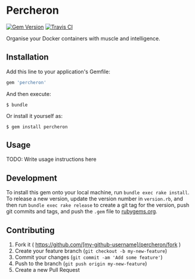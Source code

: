 # Percheron

[![Gem Version](https://badge.fury.io/rb/percheron.svg)](http://badge.fury.io/rb/percheron)
[![Travis CI](https://travis-ci.org/ashmckenzie/percheron.svg?branch=wip)](https://travis-ci.org/ashmckenzie/percheron)

Organise your Docker containers with muscle and intelligence.

## Installation

Add this line to your application's Gemfile:

```ruby
gem 'percheron'
```

And then execute:

    $ bundle

Or install it yourself as:

    $ gem install percheron

## Usage

TODO: Write usage instructions here

## Development

To install this gem onto your local machine, run `bundle exec rake install`. To release a new version, update the version number in `version.rb`, and then run `bundle exec rake release` to create a git tag for the version, push git commits and tags, and push the `.gem` file to [rubygems.org](https://rubygems.org).

## Contributing

1. Fork it ( https://github.com/[my-github-username]/percheron/fork )
2. Create your feature branch (`git checkout -b my-new-feature`)
3. Commit your changes (`git commit -am 'Add some feature'`)
4. Push to the branch (`git push origin my-new-feature`)
5. Create a new Pull Request
